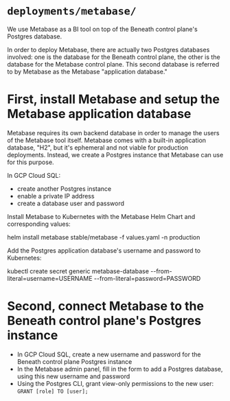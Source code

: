 # `deployments/metabase/`

We use Metabase as a BI tool on top of the Beneath control plane's Postgres database.

In order to deploy Metabase, there are actually two Postgres databases involved: one is the database for the Beneath control plane, the other is the database for the Metabase control plane. This second database is referred to by Metabase as the Metabase "application database."

# First, install Metabase and setup the Metabase application database

Metabase requires its own backend database in order to manage the users of the Metabase tool itself. Metabase comes with a built-in application database, "H2", but it's ephemeral and not viable for production deployments. Instead, we create a Postgres instance that Metabase can use for this purpose.

In GCP Cloud SQL:
- create another Postgres instance
- enable a private IP address
- create a database user and password

Install Metabase to Kubernetes with the Metabase Helm Chart and corresponding values:

  helm install metabase stable/metabase -f values.yaml -n production

Add the Postgres application database's username and password to Kubernetes:

  kubectl create secret generic metabase-database --from-literal=username=USERNAME --from-literal=password=PASSWORD

# Second, connect Metabase to the Beneath control plane's Postgres instance

- In GCP Cloud SQL, create a new username and password for the Beneath control plane Postgres instance
- In the Metabase admin panel, fill in the form to add a Postgres database, using this new username and password
- Using the Postgres CLI, grant view-only permissions to the new user: `GRANT [role] TO [user];`